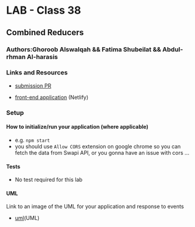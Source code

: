 # LAB - Class 38

## Combined Reducers

### Authors:Ghoroob Alswalqah && Fatima Shubeilat && Abdul-rhman Al-harasis 

### Links and Resources

- [submission PR](https://github.com/401-advanced-javascript-Dante/lab36/pull/3)

<!-- - [ci/cd](https://github.com/401-advanced-javascript-Dante/lab31/actions/runs/48085952) (GitHub Actions) -->

- [front-end application](https://affectionate-kirch-afb68a.netlify.com) (Netlify)

### Setup


#### How to initialize/run your application (where applicable)

- e.g. `npm start`
- you should use `Allow CORS` extension on google chrome so you can fetch the data from Swapi API, or you gonna have an issue with cors ...

#### Tests
- No test required for this lab 

#### UML

Link to an image of the UML for your application and response to events
- [uml](https://i.ibb.co/bNBY8QH/lab38.jpg)(UML)

